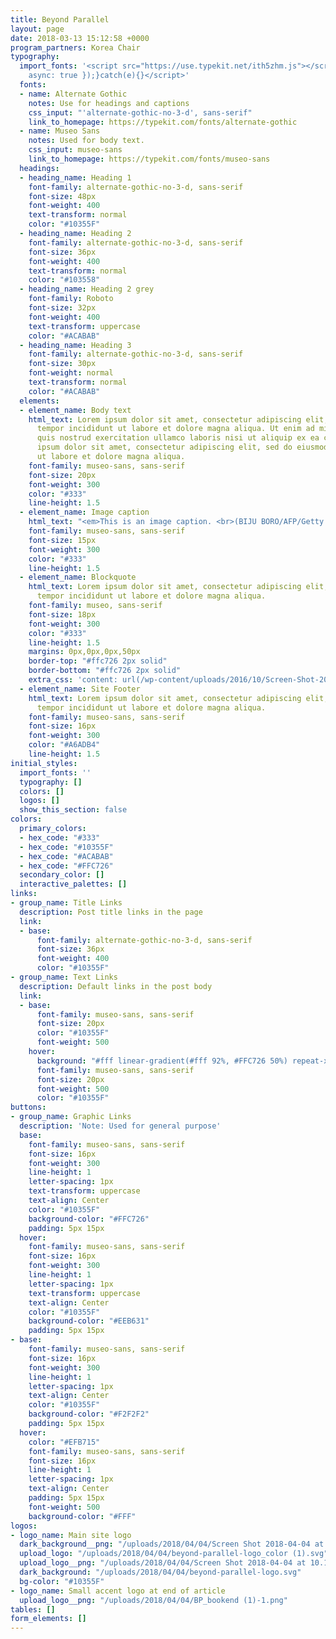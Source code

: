 ```yaml
---
title: Beyond Parallel
layout: page
date: 2018-03-13 15:12:58 +0000
program_partners: Korea Chair
typography:
  import_fonts: '<script src="https://use.typekit.net/ith5zhm.js"></script><script>try{Typekit.load({
    async: true });}catch(e){}</script>'
  fonts:
  - name: Alternate Gothic
    notes: Use for headings and captions
    css_input: "'alternate-gothic-no-3-d', sans-serif"
    link_to_homepage: https://typekit.com/fonts/alternate-gothic
  - name: Museo Sans
    notes: Used for body text.
    css_input: museo-sans
    link_to_homepage: https://typekit.com/fonts/museo-sans
  headings:
  - heading_name: Heading 1
    font-family: alternate-gothic-no-3-d, sans-serif
    font-size: 48px
    font-weight: 400
    text-transform: normal
    color: "#10355F"
  - heading_name: Heading 2
    font-family: alternate-gothic-no-3-d, sans-serif
    font-size: 36px
    font-weight: 400
    text-transform: normal
    color: "#103558"
  - heading_name: Heading 2 grey
    font-family: Roboto
    font-size: 32px
    font-weight: 400
    text-transform: uppercase
    color: "#ACABAB"
  - heading_name: Heading 3
    font-family: alternate-gothic-no-3-d, sans-serif
    font-size: 30px
    font-weight: normal
    text-transform: normal
    color: "#ACABAB"
  elements:
  - element_name: Body text
    html_text: Lorem ipsum dolor sit amet, consectetur adipiscing elit, sed do eiusmod
      tempor incididunt ut labore et dolore magna aliqua. Ut enim ad minim veniam,
      quis nostrud exercitation ullamco laboris nisi ut aliquip ex ea commodo consequat.<br><br>Lorem
      ipsum dolor sit amet, consectetur adipiscing elit, sed do eiusmod tempor incididunt
      ut labore et dolore magna aliqua.
    font-family: museo-sans, sans-serif
    font-size: 20px
    font-weight: 300
    color: "#333"
    line-height: 1.5
  - element_name: Image caption
    html_text: "<em>This is an image caption. <br>(BIJU BORO/AFP/Getty Images)</em>"
    font-family: museo-sans, sans-serif
    font-size: 15px
    font-weight: 300
    color: "#333"
    line-height: 1.5
  - element_name: Blockquote
    html_text: Lorem ipsum dolor sit amet, consectetur adipiscing elit, sed do eiusmod
      tempor incididunt ut labore et dolore magna aliqua.
    font-family: museo, sans-serif
    font-size: 18px
    font-weight: 300
    color: "#333"
    line-height: 1.5
    margins: 0px,0px,0px,50px
    border-top: "#ffc726 2px solid"
    border-bottom: "#ffc726 2px solid"
    extra_css: 'content: url(/wp-content/uploads/2016/10/Screen-Shot-2016-10-26-at-1.56.04-PM.png)'
  - element_name: Site Footer
    html_text: Lorem ipsum dolor sit amet, consectetur adipiscing elit, sed do eiusmod
      tempor incididunt ut labore et dolore magna aliqua.
    font-family: museo-sans, sans-serif
    font-size: 16px
    font-weight: 300
    color: "#A6ADB4"
    line-height: 1.5
initial_styles:
  import_fonts: ''
  typography: []
  colors: []
  logos: []
  show_this_section: false
colors:
  primary_colors:
  - hex_code: "#333"
  - hex_code: "#10355F"
  - hex_code: "#ACABAB"
  - hex_code: "#FFC726"
  secondary_color: []
  interactive_palettes: []
links:
- group_name: Title Links
  description: Post title links in the page
  link:
  - base:
      font-family: alternate-gothic-no-3-d, sans-serif
      font-size: 36px
      font-weight: 400
      color: "#10355F"
- group_name: Text Links
  description: Default links in the post body
  link:
  - base:
      font-family: museo-sans, sans-serif
      font-size: 20px
      color: "#10355F"
      font-weight: 500
    hover:
      background: "#fff linear-gradient(#fff 92%, #FFC726 50%) repeat-x 0 100%"
      font-family: museo-sans, sans-serif
      font-size: 20px
      font-weight: 500
      color: "#10355F"
buttons:
- group_name: Graphic Links
  description: 'Note: Used for general purpose'
  base:
    font-family: museo-sans, sans-serif
    font-size: 16px
    font-weight: 300
    line-height: 1
    letter-spacing: 1px
    text-transform: uppercase
    text-align: Center
    color: "#10355F"
    background-color: "#FFC726"
    padding: 5px 15px
  hover:
    font-family: museo-sans, sans-serif
    font-size: 16px
    font-weight: 300
    line-height: 1
    letter-spacing: 1px
    text-transform: uppercase
    text-align: Center
    color: "#10355F"
    background-color: "#EEB631"
    padding: 5px 15px
- base:
    font-family: museo-sans, sans-serif
    font-size: 16px
    font-weight: 300
    line-height: 1
    letter-spacing: 1px
    text-align: Center
    color: "#10355F"
    background-color: "#F2F2F2"
    padding: 5px 15px
  hover:
    color: "#EFB715"
    font-family: museo-sans, sans-serif
    font-size: 16px
    line-height: 1
    letter-spacing: 1px
    text-align: Center
    padding: 5px 15px
    font-weight: 500
    background-color: "#FFF"
logos:
- logo_name: Main site logo
  dark_background__png: "/uploads/2018/04/04/Screen Shot 2018-04-04 at 10.10.14 AM.png"
  upload_logo: "/uploads/2018/04/04/beyond-parallel-logo_color (1).svg"
  upload_logo__png: "/uploads/2018/04/04/Screen Shot 2018-04-04 at 10.11.15 AM.png"
  dark_background: "/uploads/2018/04/04/beyond-parallel-logo.svg"
  bg-color: "#10355F"
- logo_name: Small accent logo at end of article
  upload_logo__png: "/uploads/2018/04/04/BP_bookend (1)-1.png"
tables: []
form_elements: []
---
```

